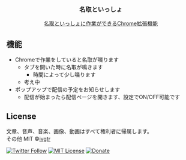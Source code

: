 <p align="center">
  <h3 align="center">名取といっしょ</h3>
  <p align="center">
    <a href="">名取といっしょに作業ができるChrome拡張機能</a>
  </p>
</p>

## 機能
- Chromeで作業をしていると名取が喋ります
  - タブを開いた時に名取が鳴きます
    - 時間によって少し喋ります
  - 考え中
- ポップアップで配信の予定をお知らせします
  - 配信が始まったら配信ページを開きます、設定でON/OFF可能です

## License
文章、音声、音楽、画像、動画はすべて権利者に帰属します。  
その他 MIT ©[ivgtr](https://github.com/ivgtr)

[![Twitter Follow](https://img.shields.io/twitter/follow/mawaru_hana?style=social)](https://twitter.com/mawaru_hana) [![MIT License](http://img.shields.io/badge/license-MIT-blue.svg?style=flat)](LICENSE) [![Donate](https://img.shields.io/badge/%EF%BC%84-support-green.svg?style=flat-square)](https://www.buymeacoffee.com/ivgtr)  